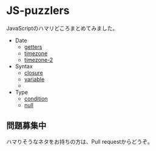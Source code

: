 JS-puzzlers
===

JavaScriptのハマリどころまとめてみました。

* Date
    * [getters](./src/date/getters/q.md)
    * [timezone](src/date/timezone/q.md)
    * [timezone-2](./src/date/timezone-2/q.md)
* Syntax
    * [closure](./src/syntax/closure/q.md)
    * [variable](./src/syntax/variable/q.md)
    *
* Type
    * [condition](./src/type/condition/q.md)
    * [null](./src/type/null/q.md)

## 問題募集中

ハマりそうなネタをお持ちの方は、Pull requestからどうぞ。
